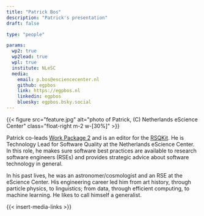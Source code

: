 ```yaml
---
title: "Patrick Bos"
description: "Patrick's presentation"
draft: false

type: "people"

params:
  wp2: true
  wp2lead: true
  wpl: true
  institute: NLeSC
  media: 
    email: p.bos@esciencecenter.nl
    github: egpbos
    link: https://egpbos.nl
    linkedin: egpbos
    bluesky: egpbos.bsky.social
---
```


{{< figure src="feature.jpg" alt="photo of Patrick, (C) Netherlands eScience Center" class="float-right m-2 w-[30%]" >}}

Patrick co-leads [Work Package 2](/workpackages/02_best_practices) and is an editor for the [RSQKit](https://everse.software/RSQKit).
He is Technology Lead for Software Quality at the Netherlands eScience Center.
In this role, he makes sure software best practices are available to research software engineers (RSEs) and provides strategic advice about software technology in general.

In his past lives, he was an astronomer/cosmologist and an RSE at the eScience Center.
His engineering career led him from art history, through particle physics, to linguistics; from data, through efficient computing, to machine learning.
He likes to call himself a generalist.

{{< insert-media-links >}}
